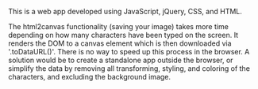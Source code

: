 This is a web app developed using JavaScript, jQuery, CSS, and HTML.

The html2canvas functionality (saving your image) takes more time depending on how many characters have been typed on the screen. It renders the DOM to a canvas element which is then downloaded via '.toDataURL()'. There is no way to speed up this process in the browser. A solution would be to create a standalone app outside the browser, or simplify the data by removing all transforming, styling, and coloring of the characters, and excluding the background image.

